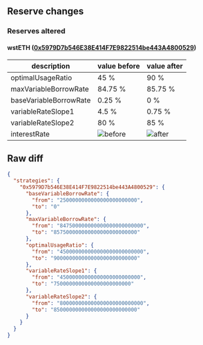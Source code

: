 ## Reserve changes

### Reserves altered

#### wstETH ([0x5979D7b546E38E414F7E9822514be443A4800529](https://arbiscan.io/address/0x5979D7b546E38E414F7E9822514be443A4800529))

| description | value before | value after |
| --- | --- | --- |
| optimalUsageRatio | 45 % | 90 % |
| maxVariableBorrowRate | 84.75 % | 85.75 % |
| baseVariableBorrowRate | 0.25 % | 0 % |
| variableRateSlope1 | 4.5 % | 0.75 % |
| variableRateSlope2 | 80 % | 85 % |
| interestRate | ![before](https://dash.onaave.com/api/static?variableRateSlope1=45000000000000000000000000&variableRateSlope2=800000000000000000000000000&optimalUsageRatio=450000000000000000000000000&baseVariableBorrowRate=2500000000000000000000000&maxVariableBorrowRate=847500000000000000000000000) | ![after](https://dash.onaave.com/api/static?variableRateSlope1=7500000000000000000000000&variableRateSlope2=850000000000000000000000000&optimalUsageRatio=900000000000000000000000000&baseVariableBorrowRate=0&maxVariableBorrowRate=857500000000000000000000000) |

## Raw diff

```json
{
  "strategies": {
    "0x5979D7b546E38E414F7E9822514be443A4800529": {
      "baseVariableBorrowRate": {
        "from": "2500000000000000000000000",
        "to": "0"
      },
      "maxVariableBorrowRate": {
        "from": "847500000000000000000000000",
        "to": "857500000000000000000000000"
      },
      "optimalUsageRatio": {
        "from": "450000000000000000000000000",
        "to": "900000000000000000000000000"
      },
      "variableRateSlope1": {
        "from": "45000000000000000000000000",
        "to": "7500000000000000000000000"
      },
      "variableRateSlope2": {
        "from": "800000000000000000000000000",
        "to": "850000000000000000000000000"
      }
    }
  }
}
```
